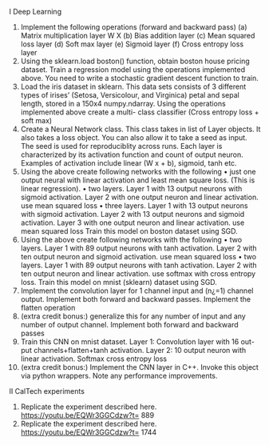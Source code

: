 I Deep Learning
1. Implement the following operations (forward and backward pass)
(a) Matrix multiplication layer W X
(b) Bias addition layer
(c) Mean squared loss layer
(d) Soft max layer
(e) Sigmoid layer
(f) Cross entropy loss layer
2. Using the sklearn.load boston() function, obtain boston house pricing dataset.
Train a regression model using the operations implemented above. You need to
write a stochastic gradient descent function to train.
3. Load the iris dataset in sklearn. This data sets consists of 3 different types of
irises’ (Setosa, Versicolour, and Virginica) petal and sepal length, stored in a
150x4 numpy.ndarray. Using the operations implemented above create a multi-
class classifier (Cross entropy loss + soft max)
4. Create a Neural Network class. This class takes in list of Layer objects. It
also takes a loss object. You can also allow it to take a seed as input. The
seed is used for reproduciblity across runs. Each layer is characterized by its
activation function and count of output neuron. Examples of activation include
linear (W x + b), sigmoid, tanh etc.
5. Using the above create following networks with the following
• just one output neural with linear activation and least mean square loss.
(This is linear regression).
• two layers. Layer 1 with 13 output neurons with sigmoid activation. Layer
2 with one output neuron and linear activation. use mean squared loss
• three layers. Layer 1 with 13 output neurons with sigmoid activation.
Layer 2 with 13 output neurons and sigmoid activation. Layer 3 with one
output neuron and linear activation. use mean squared loss
Train this model on boston dataset using SGD.
6. Using the above create following networks with the following
• two layers. Layer 1 with 89 output neurons with tanh activation. Layer 2
with ten output neuron and sigmoid activation. use mean squared loss
• two layers. Layer 1 with 89 output neurons with tanh activation. Layer
2 with ten output neuron and linear activation. use softmax with cross
entropy loss.
Train this model on mnist (sklearn) dataset using SGD.
7. Implement the convolution layer for 1 channel input and (n¿=1) channel output.
Implement both forward and backward passes. Implement the flatten operation
8. (extra credit bonus:) generalize this for any number of input and any number
of output channel. Implement both forward and backward passes
9. Train this CNN on mnist dataset. Layer 1: Convolution layer with 16 out-
put channels+flatten+tanh activation. Layer 2: 10 output neuron with linear
activation. Softmax cross entropy loss
10. (extra credit bonus:) Implement the CNN layer in C++. Invoke this object via
python wrappers. Note any performance improvements.

  
II CalTech experiments
1. Replicate the experiment described here. https://youtu.be/EQWr3GGCdzw?t=
889
2. Replicate the experiment described here. https://youtu.be/EQWr3GGCdzw?t=
1744